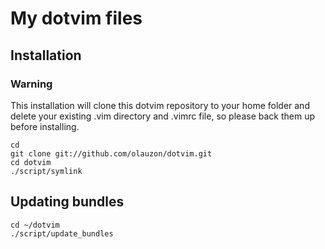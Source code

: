 My dotvim files
===============

Installation
------------

### Warning

This installation will clone this dotvim repository to your home folder and delete your existing .vim directory and .vimrc file, so please back them up before installing.

    cd
    git clone git://github.com/olauzon/dotvim.git
    cd dotvim
    ./script/symlink

Updating bundles
----------------

    cd ~/dotvim
    ./script/update_bundles
